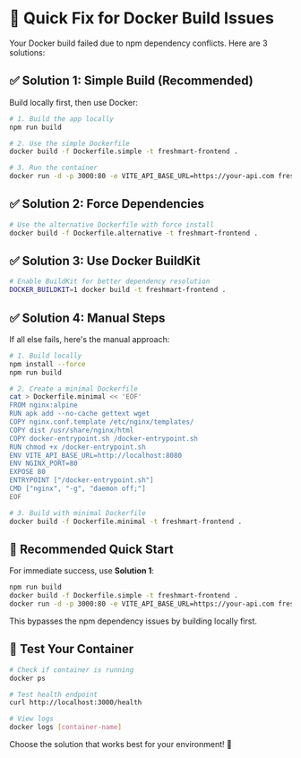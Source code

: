# 🚀 Quick Fix for Docker Build Issues

Your Docker build failed due to npm dependency conflicts. Here are 3 solutions:

## ✅ **Solution 1: Simple Build (Recommended)**

Build locally first, then use Docker:

```bash
# 1. Build the app locally
npm run build

# 2. Use the simple Dockerfile
docker build -f Dockerfile.simple -t freshmart-frontend .

# 3. Run the container
docker run -d -p 3000:80 -e VITE_API_BASE_URL=https://your-api.com freshmart-frontend
```

## ✅ **Solution 2: Force Dependencies**

```bash
# Use the alternative Dockerfile with force install
docker build -f Dockerfile.alternative -t freshmart-frontend .
```

## ✅ **Solution 3: Use Docker BuildKit**

```bash
# Enable BuildKit for better dependency resolution
DOCKER_BUILDKIT=1 docker build -t freshmart-frontend .
```

## ✅ **Solution 4: Manual Steps**

If all else fails, here's the manual approach:

```bash
# 1. Build locally
npm install --force
npm run build

# 2. Create a minimal Dockerfile
cat > Dockerfile.minimal << 'EOF'
FROM nginx:alpine
RUN apk add --no-cache gettext wget
COPY nginx.conf.template /etc/nginx/templates/
COPY dist /usr/share/nginx/html
COPY docker-entrypoint.sh /docker-entrypoint.sh
RUN chmod +x /docker-entrypoint.sh
ENV VITE_API_BASE_URL=http://localhost:8080
ENV NGINX_PORT=80
EXPOSE 80
ENTRYPOINT ["/docker-entrypoint.sh"]
CMD ["nginx", "-g", "daemon off;"]
EOF

# 3. Build with minimal Dockerfile
docker build -f Dockerfile.minimal -t freshmart-frontend .
```

## 🎯 **Recommended Quick Start**

For immediate success, use **Solution 1**:

```bash
npm run build
docker build -f Dockerfile.simple -t freshmart-frontend .
docker run -d -p 3000:80 -e VITE_API_BASE_URL=https://your-api.com freshmart-frontend
```

This bypasses the npm dependency issues by building locally first.

## 🔧 **Test Your Container**

```bash
# Check if container is running
docker ps

# Test health endpoint
curl http://localhost:3000/health

# View logs
docker logs [container-name]
```

Choose the solution that works best for your environment! 🚀
